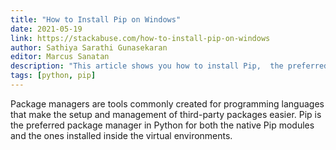```yaml
---
title: "How to Install Pip on Windows"
date: 2021-05-19
link: https://stackabuse.com/how-to-install-pip-on-windows
author: Sathiya Sarathi Gunasekaran
editor: Marcus Sanatan
description: "This article shows you how to install Pip,  the preferred package manager in Python for tools and projects, on Windows, as well as how to uninstall pip."
tags: [python, pip]
---
```


Package managers are tools commonly created for programming languages that make the setup and management of third-party packages easier. Pip is the preferred package manager in Python for both the native Pip modules and the ones installed inside the virtual environments.
